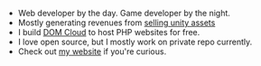 + Web developer by the day. Game developer by the night.
+ Mostly generating revenues from [selling unity assets](https://u3d.as/cco)
+ I build [DOM Cloud](https://dom.my.id) to host PHP websites for free.
+ I love open source, but I mostly work on private repo currently.
+ Check out [my website](https://wellosoft.net/) if you're curious.

